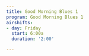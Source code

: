 ```yaml
---
title: Good Morning Blues 1
program: Good Morning Blues 1
airshifts:
- day: Friday
  start: 6:00a
  duration: '2:00'

---
```

